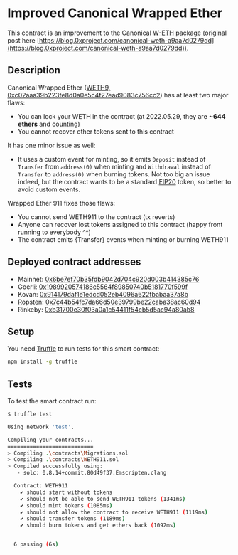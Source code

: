 # Improved Canonical Wrapped Ether

This contract is an improvement to the Canonical [W-ETH](https://weth.io/) package (original post here [https://blog.0xproject.com/canonical-weth-a9aa7d0279dd](https://blog.0xproject.com/canonical-weth-a9aa7d0279dd)).

## Description

Canonical Wrapped Ether ([WETH9, 0xc02aaa39b223fe8d0a0e5c4f27ead9083c756cc2](https://etherscan.io/address/0xc02aaa39b223fe8d0a0e5c4f27ead9083c756cc2)) has at least two major flaws:

- You can lock your WETH in the contract (at 2022.05.29, they are **~644 ethers** and counting)
- You cannot recover other tokens sent to this contract

It has one minor issue as well:

- It uses a custom event for minting, so it emits `Deposit` instead of `Transfer` from `address(0)` when minting and `Withdrawal` instead of `Transfer` to `address(0)` when burning tokens. Not too big an issue indeed, but the contract wants to be a standard [EIP20](https://github.com/ethereum/EIPs/blob/master/EIPS/eip-20.md) token, so better to avoid custom events.

Wrapped Ether 911 fixes those flaws:

- You cannot send WETH911 to the contract (tx reverts)
- Anyone can recover lost tokens assigned to this contract (happy front running to everybody ^^)
- The contract emits {Transfer} events when minting or burning WETH911

## Deployed contract addresses

- Mainnet: [0x6be7ef70b35fdb9042d704c920d003b414385c76](https://etherscan.io/token/0x6be7ef70b35fdb9042d704c920d003b414385c76)
- Goerli: [0x1989920574186c5564f89850740b5181770f599f](https://goerli.etherscan.io/address/0x1989920574186c5564f89850740b5181770f599f)
- Kovan: [0x914179daf1e1edcd052eb4096a622fbabaa37a8b](https://kovan.etherscan.io/address/0x914179daf1e1edcd052eb4096a622fbabaa37a8b)
- Ropsten: [0x7c44b54fc7da66d50e39799be22caba38ac60d94](https://ropsten.etherscan.io/address/0x7c44b54fc7da66d50e39799be22caba38ac60d94)
- Rinkeby: [0xb31700e30f03a0a1c54411f54cb5d5ac94a80ab8](https://rinkeby.etherscan.io/address/0xb31700e30f03a0a1c54411f54cb5d5ac94a80ab8)

## Setup

You need [Truffle](https://trufflesuite.com/) to run tests for this smart contract:

```sh
npm install -g truffle
```

## Tests

To test the smart contract run:

```sh
$ truffle test

Using network 'test'.

Compiling your contracts...
===========================
> Compiling .\contracts\Migrations.sol
> Compiling .\contracts\WETH911.sol
> Compiled successfully using:
   - solc: 0.8.14+commit.80d49f37.Emscripten.clang

  Contract: WETH911
    ✔ should start without tokens
    ✔ should not be able to send WETH911 tokens (1341ms)
    ✔ should mint tokens (1085ms)
    ✔ should not allow the contract to receive WETH911 (1119ms)
    ✔ should transfer tokens (1189ms)
    ✔ should burn tokens and get ethers back (1092ms)


  6 passing (6s)
```
